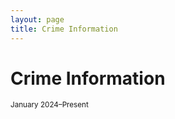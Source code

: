```yaml
---
layout: page
title: Crime Information
---
```


# Crime Information
<small>January 2024–Present</small>

<div style="max-width: 300px; margin: auto;">
  <canvas id="donutChart" width="300" height="300"></canvas>
</div>

<!-- Chart.js & plugin for labels -->
<script src="https://cdn.jsdelivr.net/npm/chart.js"></script>
<script src="https://cdn.jsdelivr.net/npm/chartjs-plugin-datalabels@2"></script>

<script>
  const ctx = document.getElementById('donutChart').getContext('2d');

  new Chart(ctx, {
    type: 'doughnut',
    data: {
      labels: [
        'Property Larceny/Theft Offenses',
        'Robbery',
        'Aggravated Assault',
        'Auto Theft',
        'Rape',
        'Homicide'
      ],
      datasets: [{
        data: [612, 415, 340, 253, 29, 1],
        backgroundColor: [
          '#6a0dad',
          '#ff6384',
          '#36a2eb',
          '#4bc0c0',
          '#ff9f40',
          '#e74c3c'
        ],
        hoverOffset: 8
      }]
    },
    options: {
      plugins: {
        legend: {
          position: 'right',
          labels: {
            boxWidth: 12,
            font: { size: 12 }
          }
        },
        datalabels: {
          color: '#000',
          font: {
            weight: 'bold',
            size: 12
          },
          formatter: (value) => value,
          anchor: 'end',        // move label to outer edge of slice
          align: 'end',         // place label outside the arc
          offset: 10,           // distance from the arc
          clamp: true           // ensures labels don't overlap badly
        }
      },
      cutout: '60%',
    },
    plugins: [ChartDataLabels]
  });
</script>





